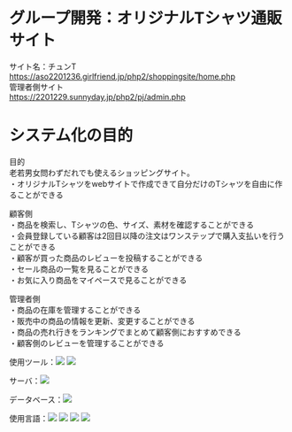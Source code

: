 # グループ開発：オリジナルTシャツ通販サイト
サイト名：チュンT<br>
https://aso2201236.girlfriend.jp/php2/shoppingsite/home.php<br>
管理者側サイト<br>
https://2201229.sunnyday.jp/php2/pj/admin.php
# システム化の目的
目的<br>
老若男女問わずだれでも使えるショッピングサイト。<br>
・オリジナルTシャツをwebサイトで作成できて自分だけのTシャツを自由に作ることができる<br>

顧客側<br>
・商品を検索し、Tシャツの色、サイズ、素材を確認することができる<br>
・会員登録している顧客は2回目以降の注文はワンステップで購入支払いを行うことができる<br>
・顧客が買った商品のレビューを投稿することができる<br>
・セール商品の一覧を見ることができる<br>
・お気に入り商品をマイペースで見ることができる<br>

管理者側<br>
・商品の在庫を管理することができる<br>
・販売中の商品の情報を更新、変更することができる<br>
・商品の売れ行きをランキングでまとめて顧客側におすすめできる<br>
・顧客側のレビューを管理することができる<br>

使用ツール：<img src="https://img.shields.io/badge/-Figma-000000.svg?logo=figma&style=plastic">
<img src="https://img.shields.io/badge/-Github-000000.svg?logo=github&style=plastic">

サーバ：<img src="https://img.shields.io/badge/-LOLIPOP-000000.svg?logo=LOLIPOP&style=plastic">

データベース：<img src="https://img.shields.io/badge/-Mysql-000000.svg?logo=mysql&style=plastic">

使用言語：<img src="https://img.shields.io/badge/-Html-000000.svg?logo=html5&style=plastic">
<img src="https://img.shields.io/badge/-Javascript-000000.svg?logo=javascript&style=plastic">
<img src="https://img.shields.io/badge/-Vue.js-000000.svg?logo=vue.js&style=plastic">
<img src="https://img.shields.io/badge/-PHP-000000.svg?logo=php&style=plastic">
